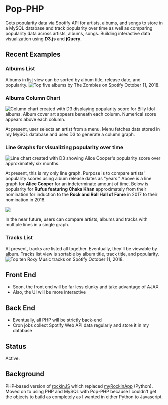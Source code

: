 # Pop-PHP
Gets popularity data via Spotify API for artists, albums, and songs to store in a MySQL database and track popularity over time as well as comparing popularity data across artists, albums, songs. Building interactive data visualization using **D3.js** and **jQuery**.

## Recent Examples
### Albums List

Albums in list view can be sorted by album title, release date, and popularity.
<img src="https://jotascript.files.wordpress.com/2018/10/zombiesalbums2.png" alt="Top five albums by The Zombies on Spotify October 11, 2018.">

### Albums Column Chart
![Column chart created with D3 displaying popularity score for Billy Idol albums. Album cover art appears beneath each column. Numerical score appears above each column.](https://jotascript.files.wordpress.com/2018/04/billyidol.png)

At present, user selects an artist from a menu. Menu fetches data stored in my MySQL database and uses D3 to generate a column graph. 

### Line Graphs for visualizing popularity over time

![Line chart created with D3 showing Alice Cooper's popularity score over approximately six months.](https://jotascript.files.wordpress.com/2018/07/alicegraph.png)

At present, this is my only line graph. Purpose is to compare artists' popularity scores using album release dates as "years." Above is a line graph for **Alice Cooper** for an indeterminate amount of time. Below is popularity for **Rufus featuring Chaka Khan** approximately from their nomination for induction to the **Rock and Roll Hall of Fame** in 2017 to their nomination in 2018.

<img src="https://jotascript.files.wordpress.com/2018/10/rufusline.png">

In the near future, users can compare artists, albums and tracks with multiple lines in a single graph.

### Tracks List

At present, tracks are listed all together. Eventually, they'll be viewable by album. Tracks list view is sortable by album title, track title, and popularity.
<img src="https://jotascript.files.wordpress.com/2018/10/roxytracks.png" alt="Top ten Roxy Music tracks on Spotify October 11, 2018.">

## Front End
- Soon, the front end will be far less clunky and take advantage of AJAX
- Also, the UI will be more interactive

## Back End
* Eventually, all PHP will be strictly back-end
* Cron jobs collect Spotify Web API data regularly and store it in my database

## Status
Active.

## Background
PHP-based version of [rockinJS](https://github.com/jotasprout/rockinJS) which replaced [myRockinApp](https://github.com/jotasprout/myRockinApp) (Python). Moved on to using PHP and MySQL with Pop-PHP because I couldn't get the objects to build as completely as I wanted in either Python to Javascript. 
